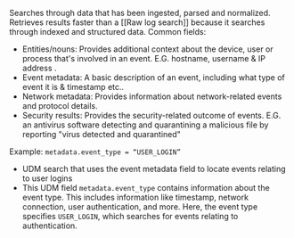 Searches through data that has been ingested, parsed and normalized.
Retrieves results faster than a [[Raw log search]] because it searches through indexed and structured data.
Common fields:
 - Entities/nouns: Provides additional context about the device, user or process that's involved in an event. E.G. hostname, username & IP address .
 - Event metadata: A basic description of an event, including what type of event it is & timestamp etc..
 - Network metadata: Provides information about network-related events and protocol details.
 - Security results: Provides the security-related outcome of events. E.G. an antivirus software detecting and quarantining a malicious file by reporting "virus detected and quarantined"

Example:
 `metadata.event_type = “USER_LOGIN” ` 
 - UDM search that uses the event metadata field to locate events relating to user logins
 - This UDM field `metadata.event_type` contains information about the event type. This includes information like timestamp, network connection, user authentication, and more. Here, the event type specifies `USER_LOGIN`, which searches for events relating to authentication.